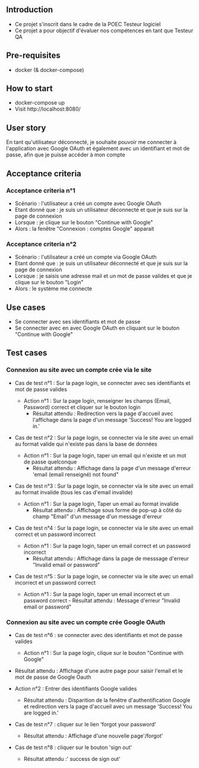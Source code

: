 ## Introduction

- Ce projet s'inscrit dans le cadre de la POEC Testeur logiciel
- Ce projet a pour objectif d'évaluer nos compétences en tant que Testeur QA

## Pre-requisites
- docker (& docker-compose)

## How to start
- docker-compose up
- Visit http://localhost:8080/

## User story
En tant qu'utilisateur déconnecté, je souhaite pouvoir me connecter à l'application avec Google OAuth et également avec un identifiant et mot de passe, afin que je puisse accéder à mon compte

## Acceptance criteria
### Acceptance criteria n°1
- Scénario : l'utilisateur a créé un compte avec Google OAuth
- Etant donné que : je suis un utilisateur déconnecté et que je suis sur la page de connexion
- Lorsque : je clique sur le bouton "Continue with Google"
- Alors : la fenêtre "Connexion : comptes Google" apparait

### Acceptance criteria n°2
- Scénario : l'utilisateur a créé un compte via Google OAuth
- Etant donné que : je suis un utilisateur déconnecté et que je suis sur la page de connexion
- Lorsque : je saisis une adresse mail et un mot de passe valides et que je clique sur le bouton "Login"
- Alors : le système me connecte

## Use cases
- Se connecter avec ses identifiants et mot de passe
- Se connecter avec en avec Google OAuth en cliquant sur le bouton "Continue with Google"

## Test cases

### Connexion au site avec un compte crée via le site
- Cas de test n°1 : Sur la page login, se connecter avec ses identifiants et mot de passe valides 
  - Action n°1 : Sur la page login, renseigner les champs (Email, Password) correct et cliquer sur le bouton login
    - Résultat attendu : Redirection vers la page d'accueil avec l'affichage dans la page d'un message 'Success! You are logged in.'

- Cas de test n°2 : Sur la page login, se connecter via le site avec un email au format valide qui n'existe pas dans la base de données
  - Action n°1 : Sur la page login, taper un email qui n'existe et un mot de passe quelconque
    - Résultat attendu : Affichage dans la page d'un message d'erreur 'email (email renseigné) not found"
  
- Cas de test n°3 : Sur la page login, se connecter via le site avec un email au format invalide (tous les cas d'email invalide)
  - Action n°1 : Sur la page login, Taper un email au format invalide
    - Résultat attendu : Affichage sous forme de pop-up à côté du champ "Email" d'un message d'un message d'erreur 
    
- Cas de test n°4 : Sur la page login, se connecter via le site avec un email correct et un password incorrect 
  - Action n°1 : Sur la page login, taper un email correct et un password incorrect
    - Résultat attendu : Affichage dans la page de messsage d'erreur "Invalid email or password"

- Cas de test n°5 : Sur la page login, se connecter via le site avec un email incorrect et un password correct
  - Action n°1 : Sur la page login, taper un email incorrect et un password correct
        - Résultat attendu : Message d'erreur "Invalid email or password"


### Connexion au site avec un compte crée Google OAuth
- Cas de test n°6 : se connecter avec des identifiants et mot de passe valides 
  - Action n°1 : Sur la page login, clique sur le bouton "Continue with Google"
 - Résultat attendu : Affichage d'une autre page pour saisir l'email et le mot de passe de Google Oauth
  - Action n°2 : Entrer des identifiants Google valides 
    - Résultat attendu : Disparition de la fenêtre d'authentification Google et redirection vers la page d'accueil avec un message 'Success! You are logged in.' 





- Cas de test n°7 : cliquer sur le lien 'forgot your password'
  - Résultat attendu : Affichage d'une nouvelle page'/forgot'

- Cas de test n°8 : cliquer sur le bouton 'sign out' 
  - Résultat attendu :' success de sign out'
